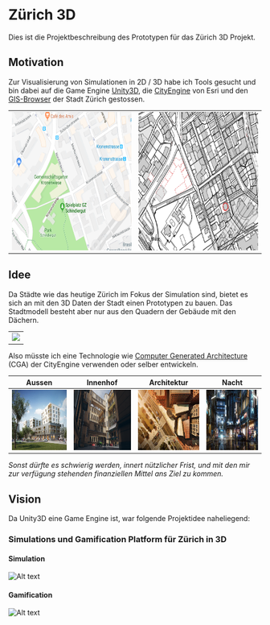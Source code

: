 # Zürich 3D
Dies ist die Projektbeschreibung des Prototypen für das Zürich 3D Projekt.


## Motivation
Zur Visualisierung von Simulationen in 2D / 3D habe ich Tools gesucht und bin dabei auf die Game Engine [Unity3D](https://unity3d.com/unity), die [CityEngine](https://www.esri.ch/de/produkte/cityengine) von Esri und den [GIS-Browser](https://maps.zh.ch) der Stadt Zürich gestossen. 

<table style="width:100%">
  <tr>
    <td><img src="Schindlerpark.png" width="350" height="275"></td>
    <td><img src="Schindlerpark-GIS.png" width="350" height="275"></td> 
  </tr>
</table>

## Idee
Da Städte wie das heutige Zürich im Fokus der Simulation sind, bietet es sich an mit den 3D Daten der Stadt einen Prototypen zu bauen. Das Stadtmodell besteht aber nur aus den Quadern der Gebäude mit den Dächern. 

<table style="width:100%">
  <tr>
    <td><img src="https://user-images.githubusercontent.com/11026671/47834942-f6822e80-dda1-11e8-980c-832891336d0f.png" height="375"></td> 
  </tr>
</table>

Also müsste ich eine Technologie wie [Computer Generated Architecture](https://cehelp.esri.com/help/index.jsp?topic=/com.procedural.cityengine.help/html/manual/cga/basics/toc.html) (CGA) der CityEngine verwenden oder selber entwickeln.


Aussen | Innenhof | Architektur  | Nacht 
------------ | ------------- | ------------- | -------------
<img src="aussen-1.jpg" height="120" width="180"> | <img src="innenhof-1.png" height="120" width="180"> | <img src="architektur.jpg" height="120" width="180"> | <img src="nacht.jpg" height="120" width="180">

*Sonst dürfte es schwierig werden, innert nützlicher Frist, und mit den mir zur verfügung stehenden finanziellen Mittel ans Ziel zu kommen.*

## Vision
Da Unity3D eine Game Engine ist, war folgende Projektidee naheliegend:

### Simulations und Gamification Platform für Zürich in 3D

#### Simulation
![Alt text](https://g.gravizo.com/svg?digraph%20G%20%7B%0A%20%20size%20%3D%224%2C4%22%3B%0A%20%20agent%20%5Blabel%20%3D%20%22Agent%22%5D%3B%20%0A%20%20sn%20%5Blabel%20%3D%20%22Soziales%20Netzwerk%22%5D%3B%0A%20%20%20unity%20%5Blabel%20%3D%20%22Unity3D%22%5D%3B%0A%20%20agent%20-%3E%20sn%20%5Bstyle%3Ddotted%5D%3B%0A%20%20sn%20-%3E%20unity%3B%0A%7D)

#### Gamification
![Alt text](https://g.gravizo.com/svg?digraph%20G%20%7B%0A%20%20size%20%3D%224%2C4%22%3B%0A%20%20player%20%5Blabel%20%3D%20%22Spieler%22%5D%3B%20%0A%20%20sn%20%5Blabel%20%3D%20%22Soziales%20Netzwerk%22%5D%3B%0A%20%20%20unity%20%5Blabel%20%3D%20%22Unity3D%22%5D%3B%0A%20%20player%20-%3E%20sn%20%5Bstyle%3Ddotted%5D%3B%0A%20%20sn%20-%3E%20unity%3B%0A%7D)

